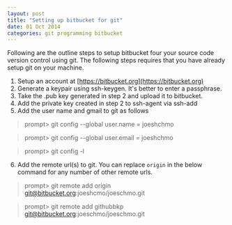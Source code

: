 ```yaml
---
layout: post
title: "Setting up bitbucket for git"
date: 01 Oct 2014
categories: git programming bitbucket
---
```


Following are the outline steps to setup bitbucket four your source code version control using
git. The following steps requires that you have already setup git on your machine.

1. Setup an account at [https://bitbucket.org](https://bitbucket.org)
2. Generate a keypair using ssh-keygen. It's better to enter a passphrase.
3. Take the .pub key generated in step 2 and upload it to bitbucket.   
4. Add the private key created in step 2 to ssh-agent via ssh-add 
5. Add the user name and gmail to git as follows

>    prompt> git config --global user.name = joeshchmo

>    prompt> git config --global user.email = joeshchmo

>    prompt> git config -l 

6. Add the remote url(s) to git. You can replace `origin` in the below command for any number 
of other remote urls.   

>    prompt> git remote add origin git@bitbucket.org:joeshcmo/joeschmo.git   

>    prompt> git remote add githubbkp git@bitbucket.org:joeschmo/joeschmo.git 

